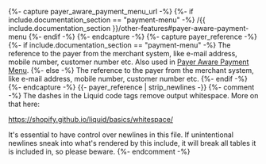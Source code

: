 {%- capture payer_aware_payment_menu_url -%}
   {%- if include.documentation_section == "payment-menu" -%}
        /{{ include.documentation_section }}/other-features#payer-aware-payment-menu
    {%- endif -%}
{%- endcapture -%}
{%- capture payer_reference -%}
    {%- if include.documentation_section == "payment-menu" -%}
        The reference to the payer from the merchant system, like e-mail address,
        mobile number, customer number etc. Also used in [Payer Aware Payment Menu]({{payer_aware_payment_menu_url}}).
    {%- else -%}
        The reference to the payer from the merchant system, like e-mail address,
        mobile number, customer number etc.
    {%- endif -%}
{%- endcapture -%}
{{- payer_reference | strip_newlines -}}
{%- comment -%}
The dashes in the Liquid code tags remove output whitespace. More on that here:

<https://shopify.github.io/liquid/basics/whitespace/>

It's essential to have control over newlines in this file. If unintentional
newlines sneak into what's rendered by this include, it will break all tables
it is included in, so please beware.
{%- endcomment -%}
